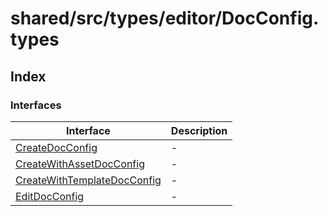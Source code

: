 # shared/src/types/editor/DocConfig.types

## Index

### Interfaces

| Interface | Description |
| ------ | ------ |
| [CreateDocConfig](interfaces/create-doc-config.md) | - |
| [CreateWithAssetDocConfig](interfaces/create-with-asset-doc-config.md) | - |
| [CreateWithTemplateDocConfig](interfaces/create-with-template-doc-config.md) | - |
| [EditDocConfig](interfaces/edit-doc-config.md) | - |
